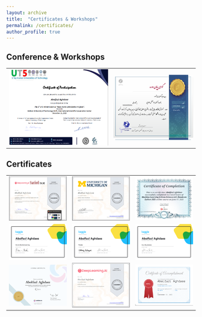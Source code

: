 ```yaml
---
layout: archive
title:  "Certificates & Workshops"
permalink: /certificates/
author_profile: true
---
```

## Conference & Workshops


| |  |    
|:------------------------:|:-------------------------:|
|![](/images/ut5.png)|![](/images/InventionWorkshop.png)


## Certificates

|  |         |   |    
|:----------:|:-------------------------:|:-------------------------:|
![](/images/ANDREW1.png)     |        ![](/images/DSMichigan.png)|        ![](/images/Udemy.png)
![](/images/MLKaggle.png)|       ![](/images/PandasKaggle.png)|        ![](/images/VisualKaggle.png)
![](/images/cSolo.png)|![](/images/Aiforall.png)|![](/images/type.png)


